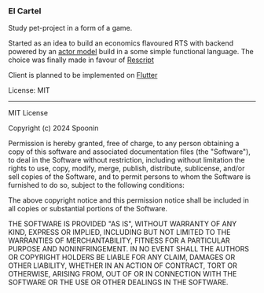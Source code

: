 ### El Cartel ###
Study pet-project in a form of a game.

Started as an idea to build an economics flavoured RTS with backend powered by an [actor model](https://en.wikipedia.org/wiki/Actor_model) build in a some simple functional language.
The choice was finally made in favour of [Rescript](https://rescript-lang.org/)

Client is planned to be implemented on [Flutter](https://flutter.dev/)


License: MIT

----
MIT License

Copyright (c) 2024 Spoonin

Permission is hereby granted, free of charge, to any person obtaining a copy
of this software and associated documentation files (the "Software"), to deal
in the Software without restriction, including without limitation the rights
to use, copy, modify, merge, publish, distribute, sublicense, and/or sell
copies of the Software, and to permit persons to whom the Software is
furnished to do so, subject to the following conditions:

The above copyright notice and this permission notice shall be included in all
copies or substantial portions of the Software.

THE SOFTWARE IS PROVIDED "AS IS", WITHOUT WARRANTY OF ANY KIND, EXPRESS OR
IMPLIED, INCLUDING BUT NOT LIMITED TO THE WARRANTIES OF MERCHANTABILITY,
FITNESS FOR A PARTICULAR PURPOSE AND NONINFRINGEMENT. IN NO EVENT SHALL THE
AUTHORS OR COPYRIGHT HOLDERS BE LIABLE FOR ANY CLAIM, DAMAGES OR OTHER
LIABILITY, WHETHER IN AN ACTION OF CONTRACT, TORT OR OTHERWISE, ARISING FROM,
OUT OF OR IN CONNECTION WITH THE SOFTWARE OR THE USE OR OTHER DEALINGS IN THE
SOFTWARE.

